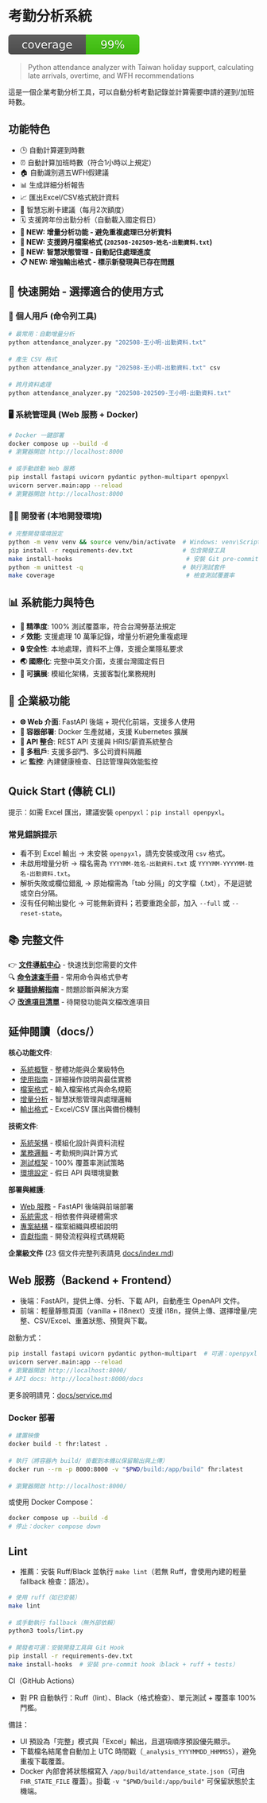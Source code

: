 # 考勤分析系統

[![Coverage](assets/coverage.svg)](docs/testing.md)

> Python attendance analyzer with Taiwan holiday support, calculating late arrivals, overtime, and WFH recommendations

這是一個企業考勤分析工具，可以自動分析考勤記錄並計算需要申請的遲到/加班時數。

## 功能特色

- 🕒 自動計算遲到時數
- ⏰ 自動計算加班時數（符合1小時以上規定）
- 🏠 自動識別週五WFH假建議
- 📊 生成詳細分析報告
- 📈 匯出Excel/CSV格式統計資料
- 🔄 智慧忘刷卡建議（每月2次額度）
- 🗓️ 支援跨年份出勤分析（自動載入國定假日）
- **🚀 NEW: 增量分析功能 - 避免重複處理已分析資料**
- **📁 NEW: 支援跨月檔案格式 (`202508-202509-姓名-出勤資料.txt`)**
- **💾 NEW: 智慧狀態管理 - 自動記住處理進度**
- **📋 NEW: 增強輸出格式 - 標示新發現與已存在問題**

## 🚀 快速開始 - 選擇適合的使用方式

### 👤 個人用戶 (命令列工具)
```bash
# 最常用：自動增量分析
python attendance_analyzer.py "202508-王小明-出勤資料.txt"

# 產生 CSV 格式
python attendance_analyzer.py "202508-王小明-出勤資料.txt" csv

# 跨月資料處理
python attendance_analyzer.py "202508-202509-王小明-出勤資料.txt"
```

### 🖥️ 系統管理員 (Web 服務 + Docker)
```bash
# Docker 一鍵部署
docker compose up --build -d
# 瀏覽器開啟 http://localhost:8000

# 或手動啟動 Web 服務
pip install fastapi uvicorn pydantic python-multipart openpyxl
uvicorn server.main:app --reload
# 瀏覽器開啟 http://localhost:8000
```

### 👩‍💻 開發者 (本地開發環境)
```bash
# 完整開發環境設定
python -m venv venv && source venv/bin/activate  # Windows: venv\Scripts\activate
pip install -r requirements-dev.txt              # 包含開發工具
make install-hooks                                # 安裝 Git pre-commit hooks
python -m unittest -q                            # 執行測試套件
make coverage                                     # 檢查測試覆蓋率
```

## 📊 系統能力與特色
- **🎯 精準度**: 100% 測試覆蓋率，符合台灣勞基法規定  
- **⚡ 效能**: 支援處理 10 萬筆記錄，增量分析避免重複處理
- **🔒 安全性**: 本地處理，資料不上傳，支援企業隱私要求
- **🌏 國際化**: 完整中英文介面，支援台灣國定假日
- **🔧 可擴展**: 模組化架構，支援客製化業務規則

## 🏢 企業級功能
- **🌐 Web 介面**: FastAPI 後端 + 現代化前端，支援多人使用
- **🐳 容器部署**: Docker 生產就緒，支援 Kubernetes 擴展  
- **🔗 API 整合**: REST API 支援與 HRIS/薪資系統整合
- **👥 多租戶**: 支援多部門、多公司資料隔離
- **📈 監控**: 內建健康檢查、日誌管理與效能監控

## Quick Start (傳統 CLI)

提示：如需 Excel 匯出，建議安裝 `openpyxl`：`pip install openpyxl`。

### 常見錯誤提示

- 看不到 Excel 輸出 → 未安裝 `openpyxl`，請先安裝或改用 `csv` 格式。
- 未啟用增量分析 → 檔名需為 `YYYYMM-姓名-出勤資料.txt` 或 `YYYYMM-YYYYMM-姓名-出勤資料.txt`。
- 解析失敗或欄位錯亂 → 原始檔需為「tab 分隔」的文字檔（.txt），不是逗號或空白分隔。
- 沒有任何輸出變化 → 可能無新資料；若要重跑全部，加入 `--full` 或 `--reset-state`。

## 📚 完整文件

👉 **[文件導航中心](docs/index.md)** - 快速找到您需要的文件  
🔍 **[命令速查手冊](docs/quick-reference.md)** - 常用命令與格式參考  
🛠️ **[疑難排解指南](docs/troubleshooting.md)** - 問題診斷與解決方案  
📋 **[改進項目清單](todos/README.md)** - 待開發功能與文檔改進項目

## 延伸閱讀（docs/）

**核心功能文件**:
- [系統概覽](docs/overview.md) - 整體功能與企業級特色
- [使用指南](docs/usage.md) - 詳細操作說明與最佳實務  
- [檔案格式](docs/data-format.md) - 輸入檔案格式與命名規範
- [增量分析](docs/incremental.md) - 智慧狀態管理與處理邏輯
- [輸出格式](docs/output.md) - Excel/CSV 匯出與備份機制

**技術文件**:
- [系統架構](docs/architecture.md) - 模組化設計與資料流程
- [業務邏輯](docs/logic.md) - 考勤規則與計算方式
- [測試框架](docs/testing.md) - 100% 覆蓋率測試策略
- [環境設定](docs/environment.md) - 假日 API 與環境變數

**部署與維護**:
- [Web 服務](docs/service.md) - FastAPI 後端與前端部署
- [系統需求](docs/requirements.md) - 相依套件與硬體需求
- [專案結構](docs/project-structure.md) - 檔案組織與模組說明
- [貢獻指南](docs/contributing.md) - 開發流程與程式碼規範

**企業級文件** (23 個文件完整列表請見 [docs/index.md](docs/index.md))

## Web 服務（Backend + Frontend）

- 後端：FastAPI，提供上傳、分析、下載 API，自動產生 OpenAPI 文件。
- 前端：輕量靜態頁面（vanilla + i18next）支援 i18n，提供上傳、選擇增量/完整、CSV/Excel、重置狀態、預覽與下載。

啟動方式：

```bash
pip install fastapi uvicorn pydantic python-multipart  # 可選：openpyxl（Excel）
uvicorn server.main:app --reload
# 瀏覽器開啟 http://localhost:8000/
# API docs: http://localhost:8000/docs
```

更多說明請見：[docs/service.md](docs/service.md)

### Docker 部署

```bash
# 建置映像
docker build -t fhr:latest .

# 執行（將容器內 build/ 掛載到本機以保留輸出與上傳）
docker run --rm -p 8000:8000 -v "$PWD/build:/app/build" fhr:latest

# 瀏覽器開啟 http://localhost:8000/
```

或使用 Docker Compose：

```bash
docker compose up --build -d
# 停止：docker compose down
```

## Lint

- 推薦：安裝 Ruff/Black 並執行 `make lint`（若無 Ruff，會使用內建的輕量 fallback 檢查：語法）。

```bash
# 使用 ruff（如已安裝）
make lint

# 或手動執行 fallback（無外部依賴）
python3 tools/lint.py

# 開發者可選：安裝開發工具與 Git Hook
pip install -r requirements-dev.txt
make install-hooks  # 安裝 pre-commit hook（black + ruff + tests）
```

CI（GitHub Actions）
- 對 PR 自動執行：Ruff（lint）、Black（格式檢查）、單元測試 + 覆蓋率 100% 門檻。

備註：
- UI 預設為「完整」模式與「Excel」輸出，且選項順序預設優先顯示。
- 下載檔名結尾會自動加上 UTC 時間戳（`_analysis_YYYYMMDD_HHMMSS`），避免重複下載覆蓋。
- Docker 內部會將狀態檔寫入 `/app/build/attendance_state.json`（可由 `FHR_STATE_FILE` 覆蓋）。掛載 `-v "$PWD/build:/app/build"` 可保留狀態於主機端。
